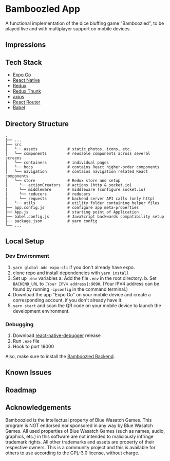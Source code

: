 # Bamboozled App

A functional implementation of the dice bluffing game "Bamboozled", to be played live and with multiplayer support on mobile devices.

## Impressions

## Tech Stack
- [Expo Go](https://expo.dev/client)
- [React Native](https://reactnative.dev/) 
- [Redux](https://redux.js.org/)
- [Redux Thunk](https://github.com/reduxjs/redux-thunk)
- [axios](https://github.com/axios/axios)
- [React Router](https://reactrouter.com/)
- [Babel](https://babeljs.io/)

## Directory Structure
    .
    ├── ...         
    ├── src
    |   └── assets             # static photos, icons, etc.
    │   └── components         # reusable components across several screens
    │   └── containers         # individual pages
    │   └── hocs               # contains React higher-order components
    │   └── navigation         # contains navigation related React components
    │   └── store              # Redux store and setup
    |     └── actionCreators   # actions (http & socket.io)
    |     └── middleware       # middleware (configure socket.io)
    |     └── reducers         # reducers
    |     └── requests         # backend server API calls (only http)
    │   └── utils              # utility folder containing helper files
    ├── app.config.js          # configure app meta-properties
    ├── App.js                 # starting point of Application
    ├── babel.config.js        # JavaScript backwards compatibility setup
    ├── package.json           # yarn config
    └── ...

## Local Setup
### Dev Environment
1. `yarn global add expo-cli` if you don't already have expo.
2. clone repo and install dependencies with `yarn install` 
3. Set up `.env` variables
   a. Add the file `.env` in the root directory.
   b. Set `BACKEND_URL` to `[Your IPV4 address]:9090`. (Your IPV4 address can be found by running `-ipconfig` in the command terminal.)
5. Download the app "Expo Go" on your mobile device and create a corresponding account, if you don't already have it.
6. `yarn start` and scan the QR code on your mobile device to launch the development environment.

### Debugging
1. Download [react-native-debugger](https://github.com/jhen0409/react-native-debugger/releases) release
2. Run `.exe` file
3. Hook to port 19000

Also, make sure to install the [Bamboozled Backend](https://github.com/eric-lu-VT/bamboozled-backend).

## Known Issues

## Roadmap

## Acknowledgements
Bamboozled is the intellectual property of Blue Wasatch Games. This program is NOT endorsed nor sponsored in any way by Blue Wasatch Games. All used properties of Blue Wasatch Games (such as names, audio, graphics, etc.) in this software are not intended to maliciously infringe trademark rights. All other trademarks and assets are property of their respective owners. This is a community project and this is available for others to use according to the GPL-3.0 license, without charge.
